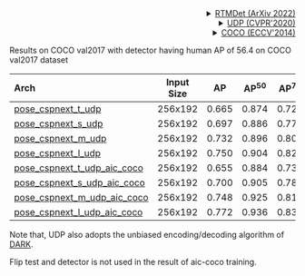 <!-- [ALGORITHM] -->

<details>
<summary align="right"><a href="https://arxiv.org/abs/2212.07784">RTMDet (ArXiv 2022)</a></summary>

```bibtex
@misc{lyu2022rtmdet,
      title={RTMDet: An Empirical Study of Designing Real-Time Object Detectors},
      author={Chengqi Lyu and Wenwei Zhang and Haian Huang and Yue Zhou and Yudong Wang and Yanyi Liu and Shilong Zhang and Kai Chen},
      year={2022},
      eprint={2212.07784},
      archivePrefix={arXiv},
      primaryClass={cs.CV}
}
```

</details>

<!-- [ALGORITHM] -->

<details>
<summary align="right"><a href="http://openaccess.thecvf.com/content_CVPR_2020/html/Huang_The_Devil_Is_in_the_Details_Delving_Into_Unbiased_Data_CVPR_2020_paper.html">UDP (CVPR'2020)</a></summary>

```bibtex
@InProceedings{Huang_2020_CVPR,
  author = {Huang, Junjie and Zhu, Zheng and Guo, Feng and Huang, Guan},
  title = {The Devil Is in the Details: Delving Into Unbiased Data Processing for Human Pose Estimation},
  booktitle = {The IEEE/CVF Conference on Computer Vision and Pattern Recognition (CVPR)},
  month = {June},
  year = {2020}
}
```

</details>

<!-- [DATASET] -->

<details>
<summary align="right"><a href="https://link.springer.com/chapter/10.1007/978-3-319-10602-1_48">COCO (ECCV'2014)</a></summary>

```bibtex
@inproceedings{lin2014microsoft,
  title={Microsoft coco: Common objects in context},
  author={Lin, Tsung-Yi and Maire, Michael and Belongie, Serge and Hays, James and Perona, Pietro and Ramanan, Deva and Doll{\'a}r, Piotr and Zitnick, C Lawrence},
  booktitle={European conference on computer vision},
  pages={740--755},
  year={2014},
  organization={Springer}
}
```

</details>

Results on COCO val2017 with detector having human AP of 56.4 on COCO val2017 dataset

| Arch                                          | Input Size |  AP   | AP<sup>50</sup> | AP<sup>75</sup> |  AR   | AR<sup>50</sup> |                     ckpt                      |                      log                      |
| :-------------------------------------------- | :--------: | :---: | :-------------: | :-------------: | :---: | :-------------: | :-------------------------------------------: | :-------------------------------------------: |
| [pose_cspnext_t_udp](/configs/body_2d_keypoint/topdown_heatmap/coco/cspnext-tiny_udp_8xb256-210e_coco-256x192.py) |  256x192   | 0.665 |      0.874      |      0.723      | 0.723 |      0.917      | [ckpt](https://download.openmmlab.com/mmpose/v1/projects/rtmpose/rtmpose-tiny_udp-coco_pt-in1k_210e-256x192-0908dd2d_20230123.pth) | [log](https://download.openmmlab.com/mmpose/v1/projects/rtmpose/rtmpose-tiny_udp-coco_pt-in1k_210e-256x192-0908dd2d_20230123.json) |
| [pose_cspnext_s_udp](/configs/body_2d_keypoint/topdown_heatmap/coco/cspnext-s_udp_8xb256-210e_coco-256x192.py) |  256x192   | 0.697 |      0.886      |      0.776      | 0.753 |      0.929      | [ckpt](https://download.openmmlab.com/mmpose/v1/projects/rtmpose/rtmpose-s_udp-coco_pt-in1k_210e-256x192-92dbfc1d_20230123.pth) | [log](https://download.openmmlab.com/mmpose/v1/projects/rtmpose/rtmpose-s_udp-coco_pt-in1k_210e-256x192-92dbfc1d_20230123.json) |
| [pose_cspnext_m_udp](/configs/body_2d_keypoint/topdown_heatmap/coco/cspnext-m_udp_8xb256-210e_coco-256x192.py) |  256x192   | 0.732 |      0.896      |      0.806      | 0.785 |      0.937      | [ckpt](https://download.openmmlab.com/mmpose/v1/projects/rtmpose/rtmpose-m_udp-coco_pt-in1k_210e-256x192-95f5967e_20230123.pth) | [log](https://download.openmmlab.com/mmpose/v1/projects/rtmpose/rtmpose-m_udp-coco_pt-in1k_210e-256x192-95f5967e_20230123.json) |
| [pose_cspnext_l_udp](/configs/body_2d_keypoint/topdown_heatmap/coco/cspnext-l_udp_8xb256-210e_coco-256x192.py) |  256x192   | 0.750 |      0.904      |      0.822      | 0.800 |      0.941      | [ckpt](https://download.openmmlab.com/mmpose/v1/projects/rtmpose/rtmpose-l_udp-coco_pt-in1k_210e-256x192-661cdd8c_20230123.pth) | [log](https://download.openmmlab.com/mmpose/v1/projects/rtmpose/rtmpose-l_udp-coco_pt-in1k_210e-256x192-661cdd8c_20230123.json) |
| [pose_cspnext_t_udp_aic_coco](/configs/body_2d_keypoint/topdown_heatmap/coco/cspnext-tiny_udp_8xb256-210e_aic-coco-256x192.py) |  256x192   | 0.655 |      0.884      |      0.731      | 0.689 |      0.890      | [ckpt](https://download.openmmlab.com/mmpose/v1/projects/rtmpose/cspnext-tiny_udp-aic-coco_210e-256x192-cbed682d_20230130.pth) | [log](https://download.openmmlab.com/mmpose/v1/projects/rtmpose/cspnext-tiny_udp-aic-coco_210e-256x192-cbed682d_20230130.json) |
| [pose_cspnext_s_udp_aic_coco](/configs/body_2d_keypoint/topdown_heatmap/coco/cspnext-s_udp_8xb256-210e_aic-coco-256x192.py) |  256x192   | 0.700 |      0.905      |      0.783      | 0.733 |      0.918      | [ckpt](https://download.openmmlab.com/mmpose/v1/projects/rtmpose/cspnext-s_udp-aic-coco_210e-256x192-92f5a029_20230130.pth) | [log](https://download.openmmlab.com/mmpose/v1/projects/rtmpose/cspnext-s_udp-aic-coco_210e-256x192-92f5a029_20230130.json) |
| [pose_cspnext_m_udp_aic_coco](/configs/body_2d_keypoint/topdown_heatmap/coco/cspnext-m_udp_8xb256-210e_aic-coco-256x192.py) |  256x192   | 0.748 |      0.925      |      0.818      | 0.777 |      0.933      | [ckpt](https://download.openmmlab.com/mmpose/v1/projects/rtmpose/cspnext-m_udp-aic-coco_210e-256x192-f2f7d6f6_20230130.pth) | [log](https://download.openmmlab.com/mmpose/v1/projects/rtmpose/cspnext-m_udp-aic-coco_210e-256x192-f2f7d6f6_20230130.json) |
| [pose_cspnext_l_udp_aic_coco](/configs/body_2d_keypoint/topdown_heatmap/coco/cspnext-l_udp_8xb256-210e_aic-coco-256x192.py) |  256x192   | 0.772 |      0.936      |      0.839      | 0.799 |      0.943      | [ckpt](https://download.openmmlab.com/mmpose/v1/projects/rtmpose/cspnext-l_udp-aic-coco_210e-256x192-273b7631_20230130.pth) | [log](https://download.openmmlab.com/mmpose/v1/projects/rtmpose/cspnext-l_udp-aic-coco_210e-256x192-273b7631_20230130.json) |

Note that, UDP also adopts the unbiased encoding/decoding algorithm of [DARK](https://mmpose.readthedocs.io/en/latest/model_zoo_papers/techniques.html#darkpose-cvpr-2020).

Flip test and detector is not used in the result of aic-coco training.
